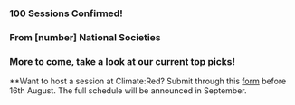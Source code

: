 ### 100 Sessions Confirmed!

### From [number] National Societies 

### More to come, take a look at our current top picks! 
 
**Want to host a session at Climate:Red? Submit through this [form](https://future-rcrc.com/climate-red-virtual-summit/)  before 16th August. 
The full schedule will be announced in September. 

